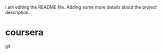 I am editing the README file. Adding some more details about the project description.
# coursera
git
